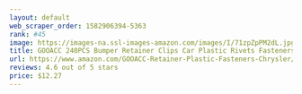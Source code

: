 ```yaml
---
layout: default 
﻿web_scraper_order: 1582906394-5363
rank: #45
image: https://images-na.ssl-images-amazon.com/images/I/71zpZpPM2dL.jpg
title: GOOACC 240PCS Bumper Retainer Clips Car Plastic Rivets Fasteners Push Retainer Kit Most Popular…
url: https://www.amazon.com/GOOACC-Retainer-Plastic-Fasteners-Chrysler/dp/B07L6FJGR4/ref=zg_mw_automotive_45?_encoding=UTF8&psc=1&refRID=XNZNW5DZK47AV25RF7A7
reviews: 4.6 out of 5 stars
price: $12.27 
---
```

